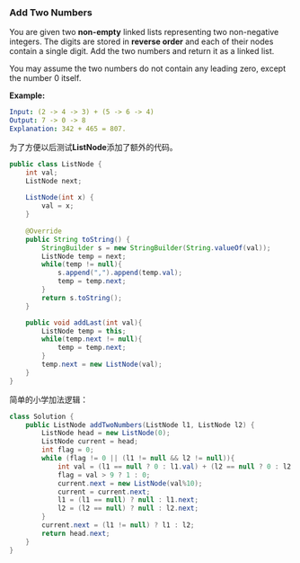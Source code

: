 ### Add Two Numbers

You are given two **non-empty** linked lists representing two non-negative integers. The digits are stored in **reverse order** and each of their nodes contain a single digit. Add the two numbers and return it as a linked list.

You may assume the two numbers do not contain any leading zero, except the number 0 itself.

**Example:**

```yml
Input: (2 -> 4 -> 3) + (5 -> 6 -> 4)
Output: 7 -> 0 -> 8
Explanation: 342 + 465 = 807.
```

为了方便以后测试**ListNode**添加了额外的代码。

```java
public class ListNode {
    int val;
    ListNode next;
    
    ListNode(int x) {
        val = x;
    }
    
    @Override
    public String toString() {
        StringBuilder s = new StringBuilder(String.valueOf(val));
        ListNode temp = next;
        while(temp != null){
            s.append(",").append(temp.val);
            temp = temp.next;
        }
        return s.toString();
    }

    public void addLast(int val){
        ListNode temp = this;
        while(temp.next != null){
            temp = temp.next;
        }
        temp.next = new ListNode(val);
    }
}
```

简单的小学加法逻辑：

```java
class Solution {
    public ListNode addTwoNumbers(ListNode l1, ListNode l2) {
        ListNode head = new ListNode(0);
        ListNode current = head;
        int flag = 0;
        while (flag != 0 || (l1 != null && l2 != null)){
            int val = (l1 == null ? 0 : l1.val) + (l2 == null ? 0 : l2.val) + flag;
            flag = val > 9 ? 1 : 0;
            current.next = new ListNode(val%10);
            current = current.next;
            l1 = (l1 == null) ? null : l1.next;
            l2 = (l2 == null) ? null : l2.next;
        }
        current.next = (l1 != null) ? l1 : l2;
        return head.next;
    }
}
```

